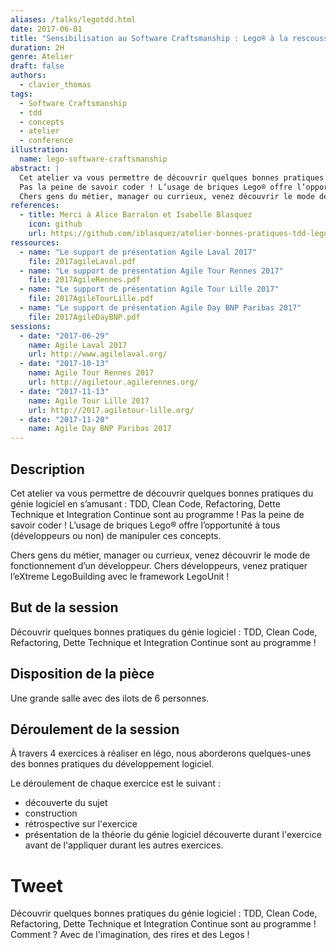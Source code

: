 ```yaml
---
aliases: /talks/legotdd.html
date: 2017-06-01
title: "Sensibilisation au Software Craftsmanship : Lego® à la rescousse"
duration: 2H
genre: Atelier
draft: false
authors:
  - clavier_thomas
tags:
  - Software Craftsmanship
  - tdd
  - concepts
  - atelier
  - conference
illustration:
  name: lego-software-craftsmanship
abstract: |
  Cet atelier va vous permettre de découvrir quelques bonnes pratiques du génie logiciel en s’amusant : TDD, Clean Code, Refactoring, Dette Technique et Integration Continue sont au programme !
  Pas la peine de savoir coder ! L’usage de briques Lego® offre l’opportunité à tous (développeurs ou non) de manipuler ces concepts.
  Chers gens du métier, manager ou currieux, venez découvrir le mode de fonctionnement d’un développeur. Chers développeurs, venez pratiquer l’eXtreme LegoBuilding avec le framework LegoUnit !
references:
  - title: Merci à Alice Barralon et Isabelle Blasquez
    icon: github
    url: https://github.com/iblasquez/atelier-bonnes-pratiques-tdd-lego
ressources:
  - name: "Le support de présentation Agile Laval 2017"
    file: 2017agileLaval.pdf
  - name: "Le support de présentation Agile Tour Rennes 2017"
    file: 2017AgileRennes.pdf
  - name: "Le support de présentation Agile Tour Lille 2017"
    file: 2017AgileTourLille.pdf
  - name: "Le support de présentation Agile Day BNP Paribas 2017"
    file: 2017AgileDayBNP.pdf
sessions:
  - date: "2017-06-29"
    name: Agile Laval 2017
    url: http://www.agilelaval.org/
  - date: "2017-10-13"
    name: Agile Tour Rennes 2017
    url: http://agiletour.agilerennes.org/
  - date: "2017-11-13"
    name: Agile Tour Lille 2017
    url: http://2017.agiletour-lille.org/
  - date: "2017-11-20"
    name: Agile Day BNP Paribas 2017
---
```


## Description

Cet atelier va vous permettre de découvrir quelques bonnes pratiques du génie logiciel en s’amusant : TDD, Clean Code, Refactoring, Dette Technique et Integration Continue sont au programme !
Pas la peine de savoir coder ! L’usage de briques Lego® offre l’opportunité à tous (développeurs ou non) de manipuler ces concepts.

Chers gens du métier, manager ou currieux, venez découvrir le mode de fonctionnement d’un développeur. Chers développeurs, venez pratiquer l’eXtreme LegoBuilding avec le framework LegoUnit !

## But de la session

Découvrir quelques bonnes pratiques du génie logiciel : TDD, Clean Code, Refactoring, Dette Technique et Integration Continue sont au programme !

## Disposition de la pièce

Une grande salle avec des ilots de 6 personnes.

## Déroulement de la session

À travers 4 exercices à réaliser en légo, nous aborderons quelques-unes des bonnes pratiques du développement logiciel.

Le déroulement de chaque exercice est le suivant :

- découverte du sujet
- construction
- rétrospective sur l'exercice
- présentation de la théorie du génie logiciel découverte durant l'exercice avant de l'appliquer durant les autres exercices.

# Tweet

Découvrir quelques bonnes pratiques du génie logiciel : TDD, Clean Code, Refactoring, Dette Technique et Integration Continue sont au programme ! Comment ? Avec de l'imagination, des rires et des Legos !
